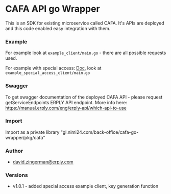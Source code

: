 # CAFA API go Wrapper

This is an SDK for existing microservice called CAFA. It's APIs are deployed and this code enabled easy integration with them.
### Example
For example look at `example_client/main.go` - there are all possible requests used.

For example with special access: [Doc](https://erply.atlassian.net/wiki/spaces/CAFA/blog/2020/04/08/403210241/Special+access+without+the+session+key+HMAC), look at `example_special_access_client/main.go`

### Swagger
To get swagger documentation of the deployed CAFA API - please request getServiceEndpoints ERPLY API endpoint.
More info here: https://manual.erply.com/eng/erply-api/which-api-to-use

### Import 
Import as a private library "gl.nimi24.com/back-office/cafa-go-wrapper/pkg/cafa"
### Author
* david.zingerman@erply.com

### Versions
* v1.0.1 - added special access example client, key generation function